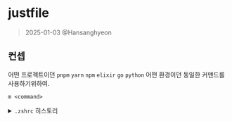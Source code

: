 # justfile

> 2025-01-03 @Hansanghyeon

## 컨셉

어떤 프로젝트이던 `pnpm` `yarn` `npm` `elixir` `go` `python` 어떤 환경이던 동일한 커맨드를 사용하기위하여.

`m <command>`

<details>
<summary><code>.zshrc</code> 히스토리</summary>

```
m() {
    if [ "$1" = "dev" ]; then
        just dev
    elif [ "$1" = "storybook" ]; then
        just storybook
    else
        just cmd "$@"
    fi
}
```

just에서 쉘 스크립트 블록을 이용해 해당 분기를 구현할 수 있다.

```
run *args:
    {{MANAGER}} {{args}}

cmd +args='':
    #!/usr/bin/env bash

    # args를 배열로 파싱
    # 공백 기준으로 잘라 ARGS라는 배열에 담음
    read -ra ARGS <<< "{{args}}"

    cmd="${ARGS[0]}"

    case "$cmd" in
      example)
        just example
        ;;
      *)
        just run {{args}}
        ;;
    esac
```

이제 미리 정의된 커맨드로 사용하고싶다면 `cmd`에서 케이스를 분기해주면된다.

</details>

